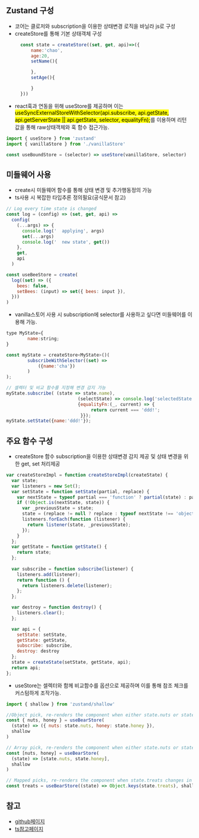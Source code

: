 
## Zustand 구성
- 코어는 클로저와 subscription을 이용한 상태변경 로직을 바닐라 js로 구성
- createStore를 통해 기본 상태객체 구성
  ```javascript
    const state = createStore((set, get, api)=>({
        name:'chao',
        age:20,
        setName(){

        },
        setAge(){

        }
    }))
  ```
- react훅과 연동을 위해 useStore를 제공하며 이는 <mark>useSyncExternalStoreWithSelector(api.subscribe, api.getState, api.getServerState || api.getState, selector, equalityFn);</mark>를 이용하며 리턴 값을 통해 raw상태객체와 훅 함수 접근가능.  
  
```javascript
import { useStore } from 'zustand'
import { vanillaStore } from './vanillaStore'

const useBoundStore = (selector) => useStore(vanillaStore, selector)
```

## 미들웨어 사용
-  create시 미들웨어 함수를 통해 상태 변경 및 추가행동정의 가능  
  - ts사용 시 복잡한 타입추론 정의필요(공식문서 참고)
```javascript
// Log every time state is changed
const log = (config) => (set, get, api) =>
  config(
    (...args) => {
      console.log('  applying', args)
      set(...args)
      console.log('  new state', get())
    },
    get,
    api
  )

const useBeeStore = create(
  log((set) => ({
    bees: false,
    setBees: (input) => set({ bees: input }),
  }))
)
```
- vanilla스토어 사용 시 subscription에 selector를 사용하고 싶다면 미들웨어를 이용해 가능. 
```javascript
type MyState={
        name:string;
}

const myState = createStore<MyState>()(
        subscribeWithSelector((set) =>
            ({name:'cha'})
        )
);

// 셀렉터 및 비교 함수를 지정해 변경 감지 가능
myState.subscribe( (state => state.name), 
                           (selectState) => console.log('selectedState', selectState),
                           {equalityFn:(_, current) => { 
                                return current === 'ddd!';
                            }});
myState.setState({name:'ddd!'});
```

## 주요 함수 구성
- createStore 함수 subscription을 이용한 상태변경 감지 제공 및 상태 변경을 위한 get, set 처리제공
  
```javascript
var createStoreImpl = function createStoreImpl(createState) {
  var state;
  var listeners = new Set();
  var setState = function setState(partial, replace) {
    var nextState = typeof partial === 'function' ? partial(state) : partial;
    if (!Object.is(nextState, state)) {
      var _previousState = state;
      state = (replace != null ? replace : typeof nextState !== 'object') ? nextState : Object.assign({}, state, nextState);
      listeners.forEach(function (listener) {
        return listener(state, _previousState);
      });
    }
  };
  var getState = function getState() {
    return state;
  };
  
  var subscribe = function subscribe(listener) {
    listeners.add(listener);
    return function () {
      return listeners.delete(listener);
    };
  };

  var destroy = function destroy() {
    listeners.clear();
  };

  var api = {
    setState: setState,
    getState: getState,
    subscribe: subscribe,
    destroy: destroy
  };
  state = createState(setState, getState, api);
  return api;
};
```

- useStore는 셀렉터와 함께 비교함수를 옵션으로 제공하며 이를 통해 참조 체크를 커스텀하게 조작가능.
```javascript
import { shallow } from 'zustand/shallow'

//Object pick, re-renders the component when either state.nuts or state.honey change
const { nuts, honey } = useBearStore(
  (state) => ({ nuts: state.nuts, honey: state.honey }),
  shallow
)

// Array pick, re-renders the component when either state.nuts or state.honey change
const [nuts, honey] = useBearStore(
  (state) => [state.nuts, state.honey],
  shallow
)

// Mapped picks, re-renders the component when state.treats changes in order, count or keys
const treats = useBearStore((state) => Object.keys(state.treats), shallow)
```


## 참고
- [github페이지](https://github.com/pmndrs/zustand)  
- [ts참고페이지](https://github.com/pmndrs/zustand/blob/main/docs/guides/typescript.md)